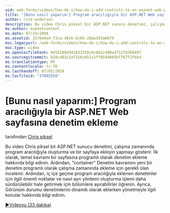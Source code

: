 ```yaml
---
uid: web-forms/videos/how-do-i/how-do-i-add-controls-to-an-aspnet-web-page-programmatically
title: '[Bunu nasıl yaparım:] Program aracılığıyla bir ASP.NET Web sayfasına denetim ekleme | Microsoft Docs'
author: rick-anderson
description: Bu video Chris piksel bir ASP.NET sunucu denetimi, çalışma zamanında program aracılığıyla oluşturma ve bir sayfaya ekleyin yapmayı gösterir. İlk olarak, temel kavramı o bilgi edinin...
ms.author: aspnetcontent
ms.date: 07/24/2008
ms.assetid: 1576e0a4-73ca-4816-bc09-20ae393a66f9
msc.legacyurl: /web-forms/videos/how-do-i/how-do-i-add-controls-to-an-aspnet-web-page-programmatically
msc.type: video
ms.openlocfilehash: 0e55288d341833256cbc0d1c480a4712f836649f
ms.sourcegitcommit: b28cd0313af316c051c2ff8549865bff67f2fbb4
ms.translationtype: MT
ms.contentlocale: tr-TR
ms.lasthandoff: 07/05/2018
ms.locfileid: "37802558"
---
```

<a name="how-do-i-add-controls-to-an-aspnet-web-page-programmatically"></a>[Bunu nasıl yaparım:] Program aracılığıyla bir ASP.NET Web sayfasına denetim ekleme
====================
tarafından [Chris piksel](https://twitter.com/chrispels)

Bu video Chris piksel bir ASP.NET sunucu denetimi, çalışma zamanında program aracılığıyla oluşturma ve bir sayfaya ekleyin yapmayı gösterir. İlk olarak, temel kavramı bir sayfasına programlı olarak denetim ekleme hakkında bilgi edinin. Ardından, "container" Denetim kavramını yeni bir denetim programlı olarak çalışma zamanında ekleme için gerekli olan incelenir. Ardından, iç içe geçme program aracılığıyla eklenen denetimler için ilgili önemli noktalar ve nasıl ayrı yöntemi oluşturma işlemi daha sürdürülebilir hale getirmek için bölümlere ayırabilirler öğrenin. Ayrıca, Görünüm durumu denetimlerini dinamik olarak eklerken yönetmeyle ilgili konular hakkında bilgi edinin.

[&#9654;Videoyu (33 dakika)](https://channel9.msdn.com/Blogs/ASP-NET-Site-Videos/how-do-i-add-controls-to-an-aspnet-web-page-programmatically)
